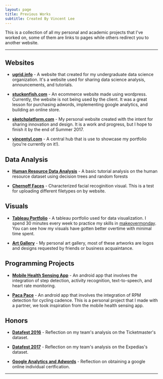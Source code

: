 ```yaml
---
layout: page
title: Previous Works
subtitle: Created By Vincent Lee
---
```


This is a collection of all my personal and academic projects that I've worked on, some of them are links to pages while others redirect you to another website.

---

## Websites

- **[ugrid.info](http://ugrid.info)** - A website that created for my undergraduate data science organization. It's a website used for sharing data science analysis, announcements, and tutorials. 

- **[stuckonfish.com](http://www.stuckonfish.com)** - An ecommerce website made using wordpress. Currently, the website is not being used by the client. It was a great lesson for purchasing adwords, implementing google analytics, and building an online store.

- **[sketchplatform.com](http://www.sketchplatform.com)** - My personal website created with the intent for sharing innovation and design. It is a work and progress, but I hope to finish it by the end of Summer 2017.

- **[vincentyl.com](http://www.vincentyl.com/)** - A central hub that is use to showcase my portfolio (you're currently on it!).

## Data Analysis

- **[Human Resource Data Analysis](http://www.vincentyl.com/2017-03-11-HR_dataset/)** - A basic tutorial analysis on the human resource dataset using decision trees and random forests

- **[Chernoff Faces](http://www.vincentyl.com/projects/ChernoffFaces)** - Characterized facial recoginition visual. This is a test for uploading different filetypes on by website.

## Visuals

- **[Tableau Portfolio](https://public.tableau.com/profile/vincent6778)** - A tableau portfolio used for data visualization. I spend 30 minutes every week to practice my skills in [makeovermonday](http://www.makeovermonday.co.uk). You can see how my visuals have gotten better overtime with minimal time spent.

- **[Art Gallery](https://drive.google.com/drive/folders/0B7qRQkZ2lu7Tc2RsMnRMTVZZQ00?usp=sharing)** - My personal art gallery, most of these artworks are logos and designs requested by friends or business acquaintance.

## Programming Projects

- **[Mobile Health Sensing App](http://www.vincentyl.com/projects/mobile_health)** - An android app that involves the integration of step detection, activity recognition, text-to-speech, and heart rate monitoring.

- **[Paca Pace](http://www.vincentyl.com/projects/paca_pace)** - An android app that involves the integration of RPM detection for cycling cadence. This is a personal project that I made with a partner, we took inspiration from the mobile health sensing app.

## Honors

- **[Datafest 2016](http://www.vincentyl.com/projects/datafest2016)** - Reflection on my team's analysis on the Ticketmaster's dataset.

- **[Datafest 2017](http://www.vincentyl.com/projects/datafest2017)** - Reflection on my team's analysis on the Expedias's dataset.

- **[Google Analytics and Adwords](http://www.vincentyl.com/projects/google_certification)** - Reflection on obtaining a google online individual certfication.

---

